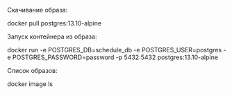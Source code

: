 Скачивание образа:

docker pull postgres:13.10-alpine

Запуск контейнера из образа:

docker run -e POSTGRES_DB=schedule_db -e POSTGRES_USER=postgres -e POSTGRES_PASSWORD=password -p 5432:5432 postgres:13.10-alpine

Список образов:

docker image ls
